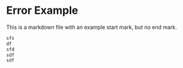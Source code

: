 # Error Example
This is a markdown file with an example start mark, but no end mark.

```python
sfs
df
sfd
sdf
sdf

